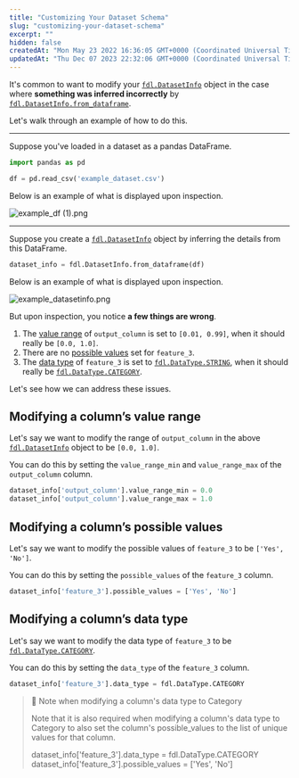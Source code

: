 ```yaml
---
title: "Customizing Your Dataset Schema"
slug: "customizing-your-dataset-schema"
excerpt: ""
hidden: false
createdAt: "Mon May 23 2022 16:36:05 GMT+0000 (Coordinated Universal Time)"
updatedAt: "Thu Dec 07 2023 22:32:06 GMT+0000 (Coordinated Universal Time)"
---
```

It's common to want to modify your [`fdl.DatasetInfo`](ref:fdldatasetinfo) object in the case where **something was inferred incorrectly** by [`fdl.DatasetInfo.from_dataframe`](ref:fdldatasetinfo).

Let's walk through an example of how to do this.

***

Suppose you've loaded in a dataset as a pandas DataFrame.

```python
import pandas as pd

df = pd.read_csv('example_dataset.csv')
```

Below is an example of what is displayed upon inspection.

![](https://files.readme.io/3ffd956-example_df_1.png "example_df (1).png")

***

Suppose you create a [`fdl.DatasetInfo`](ref:fdldatasetinfo) object by inferring the details from this DataFrame.

```python
dataset_info = fdl.DatasetInfo.from_dataframe(df)
```

Below is an example of what is displayed upon inspection.

![](https://files.readme.io/571f9e4-example_datasetinfo.png "example_datasetinfo.png")

But upon inspection, you notice **a few things are wrong**.

1. The [value range](doc:customizing-your-dataset-schema#modifying-a-columns-value-range) of `output_column` is set to `[0.01, 0.99]`, when it should really be `[0.0, 1.0]`.
2. There are no [possible values](doc:customizing-your-dataset-schema#modifying-a-columns-possible-values) set for `feature_3`.
3. The [data type](#modifying-a-columns-data-type) of `feature_3` is set to [`fdl.DataType.STRING`](ref:fdldatatype), when it should really be [`fdl.DataType.CATEGORY`](ref:fdldatatype).

Let's see how we can address these issues.

## Modifying a column’s value range

Let's say we want to modify the range of `output_column` in the above [`fdl.DatasetInfo`](ref:fdldatasetinfo) object to be `[0.0, 1.0]`.

You can do this by setting the `value_range_min` and `value_range_max` of the `output_column` column.

```python
dataset_info['output_column'].value_range_min = 0.0
dataset_info['output_column'].value_range_max = 1.0
```

## Modifying a column’s possible values

Let's say we want to modify the possible values of `feature_3` to be `['Yes', 'No']`.

You can do this by setting the `possible_values` of the `feature_3` column.

```python
dataset_info['feature_3'].possible_values = ['Yes', 'No']
```

## Modifying a column’s data type

Let's say we want to modify the data type of `feature_3` to be [`fdl.DataType.CATEGORY`](ref:fdldatatype).

You can do this by setting the `data_type` of the `feature_3` column.

```python
dataset_info['feature_3'].data_type = fdl.DataType.CATEGORY
```

> 🚧 Note when modifying a column's data type to Category
> 
> Note that it is also required when modifying a column's data type to Category to also set the column's possible_values to the list of unique values for that column.
> 
> dataset_info['feature_3'].data_type = fdl.DataType.CATEGORY  
> dataset_info['feature_3'].possible_values = ['Yes', 'No']
